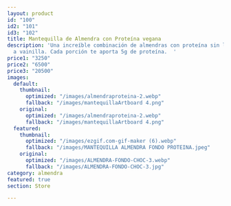 ```yaml
---
layout: product
id: "100"
id2: "101"
id3: "102"
title: Mantequilla de Almendra con Proteína vegana
description: 'Una increíble combinación de almendras con proteína sin lactosa sabor
  a vainilla. Cada porción te aporta 5g de proteína.  '
price1: "3250"
price2: "6500"
price3: "20500"
images:
  default:
    thumbnail:
      optimized: "/images/almendraproteina-2.webp"
      fallback: "/images/mantequillaArtboard 4.png"
    original:
      optimized: "/images/almendraproteina-2.webp"
      fallback: "/images/mantequillaArtboard 4.png"
  featured:
    thumbnail:
      optimized: "/images/ezgif.com-gif-maker (6).webp"
      fallback: "/images/MANTEQUILLA ALMENDRA FONDO PROTEINA.jpeg"
    original:
      optimized: "/images/ALMENDRA-FONDO-CHOC-3.webp"
      fallback: "/images/ALMENDRA-FONDO-CHOC-3.jpg"
category: almendra
featured: true
section: Store

---
```

